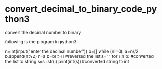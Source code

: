 # convert_decimal_to_binary_code_python3
convert the decimal number to binary

following is the program in python3


n=int(input("enter the decimal number"))
b=[]
while (n!=0):
    a=n//2
    b.append(n%2)
    n=a
b=b[::-1]           #reversed the list
s=""
for i in b:         #converted the list to string 
    s=s+str(i)
print(int(s))       #converted string to int



